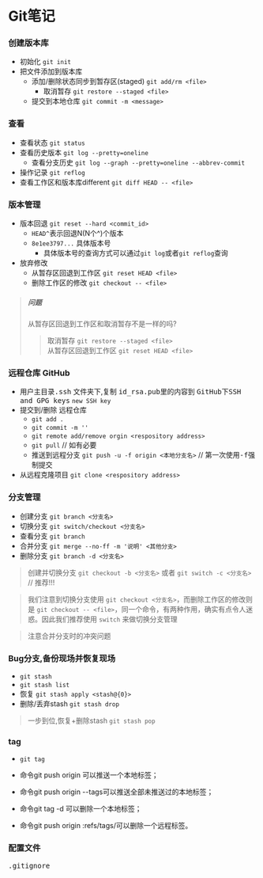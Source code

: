 # Git笔记

### 创建版本库

- 初始化  `git init`
- 把文件添加到版本库
  - 添加/删除状态同步到暂存区(staged) `git add/rm <file>`
    - 取消暂存 `git restore --staged <file>`
  - 提交到本地仓库 `git commit -m <message>`

### 查看
- 查看状态 `git status`
- 查看历史版本 `git log --pretty=oneline `
  - 查看分支历史 `git log --graph --pretty=oneline --abbrev-commit`
- 操作记录 `git reflog`
- 查看工作区和版本库different `git diff HEAD -- <file>`

### 版本管理
- 版本回退 `git reset --hard <commit_id>` 
  - `HEAD^`表示回退N(N个^)个版本
  - `8e1ee3797...` 具体版本号
    - 具体版本号的查询方式可以通过`git log`或者`git reflog`查询
- 放弃修改
  - 从暂存区回退到工作区 `git reset HEAD <file>`
  - 删除工作区的修改 `git checkout -- <file>`

> ##### 问题  
> 从暂存区回退到工作区和取消暂存不是一样的吗?  
>> 取消暂存 `git restore --staged <file>`  
>> 从暂存区回退到工作区 `git reset HEAD <file>`

### 远程仓库 GitHub 
- 用户主目录<kbd>.ssh</kbd> 文件夹下,复制 <kbd>id_rsa.pub</kbd>里的内容到 <kbd>GitHub下SSH and GPG keys</kbd> `new SSH key`
- 提交到/删除 远程仓库
  - `git add .`
  - `git commit -m ''`
  - `git remote add/remove orgin <respository address>`
  - `git pull` // 如有必要
  - 推送到远程分支 `git push -u -f origin <本地分支名>` // 第一次使用<kbd>-f</kbd>强制提交
- 从远程克隆项目 `git clone <respository address>`

### 分支管理

- 创建分支 `git branch <分支名>`
- 切换分支 `git switch/checkout <分支名>`
- 查看分支 `git branch`
- 合并分支 `git merge --no-ff -m '说明' <其他分支>`
- 删除分支 `git branch -d <分支名>`

> 创建并切换分支 `git checkout -b <分支名>`
> 或者 `git switch -c <分支名>` // 推荐!!!

> 我们注意到切换分支使用 `git checkout <分支名>`，而删除工作区的修改则是 `git checkout -- <file>`，同一个命令，有两种作用，确实有点令人迷惑。因此我们推荐使用 `switch` 来做切换分支管理

> 注意合并分支时的冲突问题


### Bug分支,备份现场并恢复现场

 - `git stash`
 - `git stash list`
 - 恢复 `git stash apply <stash@{0}>`
 - 删除/丢弃stash `git stash drop`

> 一步到位,恢复+删除stash `git stash pop`

### tag

- `git tag`
- 命令git push origin <tagname>可以推送一个本地标签；

- 命令git push origin --tags可以推送全部未推送过的本地标签；

- 命令git tag -d <tagname>可以删除一个本地标签；

- 命令git push origin :refs/tags/<tagname>可以删除一个远程标签。

### 配置文件

<kbd>.gitignore</kbd>